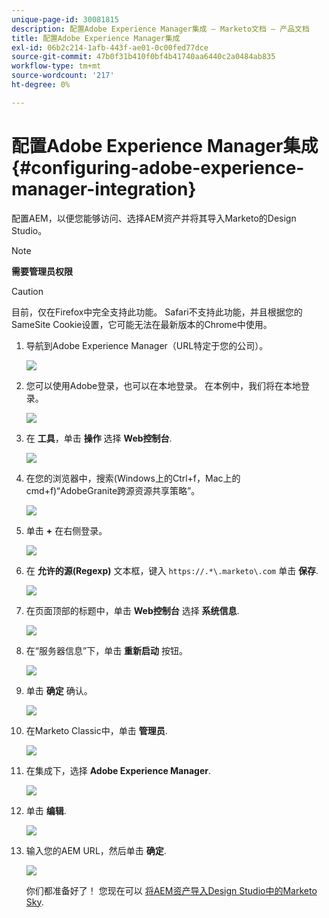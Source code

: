```yaml
---
unique-page-id: 30081815
description: 配置Adobe Experience Manager集成 — Marketo文档 — 产品文档
title: 配置Adobe Experience Manager集成
exl-id: 06b2c214-1afb-443f-ae01-0c00fed77dce
source-git-commit: 47b0f31b410f0bf4b41740aa6440c2a0484ab835
workflow-type: tm+mt
source-wordcount: '217'
ht-degree: 0%

---
```


# 配置Adobe Experience Manager集成 {#configuring-adobe-experience-manager-integration}

配置AEM，以便您能够访问、选择AEM资产并将其导入Marketo的Design Studio。

>[!NOTE]
>
>**需要管理员权限**

>[!CAUTION]
>
>目前，仅在Firefox中完全支持此功能。 Safari不支持此功能，并且根据您的SameSite Cookie设置，它可能无法在最新版本的Chrome中使用。

1. 导航到Adobe Experience Manager（URL特定于您的公司）。

   ![](assets/one.png)

1. 您可以使用Adobe登录，也可以在本地登录。 在本例中，我们将在本地登录。

   ![](assets/two.png)

1. 在 **工具**，单击 **操作** 选择 **Web控制台**.

   ![](assets/2a.png)

1. 在您的浏览器中，搜索(Windows上的Ctrl+f，Mac上的cmd+f)“AdobeGranite跨源资源共享策略”。

   ![](assets/three.png)

1. 单击 **+** 在右侧登录。

   ![](assets/four.png)

1. 在 **允许的源(Regexp)** 文本框，键入 `https://.*\.marketo\.com` 单击 **保存**.

   ![](assets/five-psd.png)

1. 在页面顶部的标题中，单击 **Web控制台** 选择 **系统信息**.

   ![](assets/six.png)

1. 在“服务器信息”下，单击 **重新启动** 按钮。

   ![](assets/seven.png)

1. 单击 **确定** 确认。

   ![](assets/eight.png)

1. 在Marketo Classic中，单击 **管理员**.

   ![](assets/nine.png)

1. 在集成下，选择 **Adobe Experience Manager**.

   ![](assets/ten.png)

1. 单击 **编辑**.

   ![](assets/eleven.png)

1. 输入您的AEM URL，然后单击 **确定**.

   ![](assets/twelve.png)

   你们都准备好了！ 您现在可以 [将AEM资产导入Design Studio中的Marketo Sky](https://experienceleague.adobe.com/docs/marketo/sky/design-studio/importing-assets-with-adobe-experience-manager.html?lang=en#design-studio).
